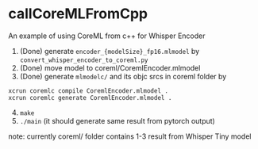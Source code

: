 # callCoreMLFromCpp
An example of using CoreML from c++ for Whisper Encoder

1. (Done) generate ```encoder_{modelSize}_fp16.mlmodel``` by ```convert_whisper_encoder_to_coreml.py```
2. (Done) move model to coreml/CoremlEncoder.mlmodel
3. (Done) generate ```mlmodelc/``` and its objc srcs in coreml folder by
```
xcrun coremlc compile CoremlEncoder.mlmodel .
xcrun coremlc generate CoremlEncoder.mlmodel .
```
4. ```make```
5. ```./main``` (it should generate same result from pytorch output)

note: currently coreml/ folder contains 1-3 result from Whisper Tiny model
